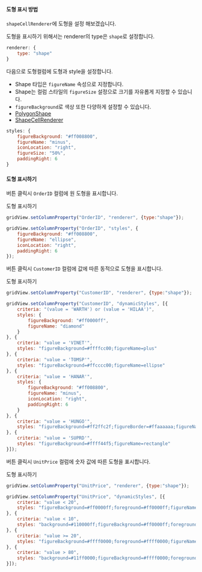 #### 도형 표시 방법

`shapeCellRenderer`에 도형을 설정 해보겠습니다.

도형을 표시하기 위해서는 renderer의 type은 `shape`로 설정합니다.

```js
renderer: {
    type: "shape"
}
```

다음으로 도형컬럼에 도형과 style을 설정합니다.

* Shape 타입은 `figureName` 속성으로 지정합니다.  
* Shape는 컬럼 스타일의 `figureSize` 설정으로 크기를 자유롭게 지정할 수 있습니다.  
* `figureBackground`로 색상 또한 다양하게 설정할 수 있습니다.  
* [PolygonShape](http://help.realgrid.com/api/types/PolygonShape/)
* [ShapeCellRenderer](http://help.realgrid.com/api/types/ShapeCellRenderer/)

```js
styles: {
    figureBackground: "#ff008800",
    figureName: "minus",
    iconLocation: "right",
    figureSize: "50%",
    paddingRight: 6
}
```

#### 도형 표시하기

버튼 클릭시 `OrderID` 컬럼에 원 도형을 표시합니다.  

<a class="btn primary small round lowercase" id="btnSetShapeOrderID">도형 표시하기</a>

```js
gridView.setColumnProperty("OrderID", "renderer", {type:"shape"});

gridView.setColumnProperty("OrderID", "styles", {
    figureBackground: "#ff008800",
    figureName: "ellipse",
    iconLocation: "right",
    paddingRight: 6
});
```


버튼 클릭시 `CustomerID` 컬럼에 값에 따른 동적으로 도형을 표시합니다.  

<a class="btn primary small round lowercase" id="btnSetShapeCustomerID">도형 표시하기</a>

```js
gridView.setColumnProperty("CustomerID", "renderer", {type:"shape"});

gridView.setColumnProperty("CustomerID", "dynamicStyles", [{
    criteria: "(value = 'WARTH') or (value = 'HILAA')",
    styles: {
        figureBackground: "#ff0000ff",
        figureName: "diamond"
    }
}, {
    criteria: "value = 'VINET'",
    styles: "figureBackground=#ffffcc00;figureName=plus"
}, {
    criteria: "value = 'TOMSP'",
    styles: "figureBackground=#ffcccc00;figureName=ellipse"
}, {
    criteria: "value = 'HANAR'",
    styles: {
        figureBackground: "#ff008800",
        figureName: "minus",
        iconLocation: "right",
        paddingRight: 6
    }
}, {
    criteria: "value = 'HUNGO'",
    styles: "figureBackground=#ff2ffc2f;figureBorder=#ffaaaaaa;figureName=equal"
}, {
    criteria: "value = 'SUPRD'",
    styles: "figureBackground=#ffff44f5;figureName=rectangle"
}]);
```

버튼 클릭시 `UnitPrice` 컬럼에 숫자 값에 따른 도형을 표시합니다.  

<a class="btn primary small round lowercase" id="btnSetShapeUnitPrice">도형 표시하기</a>

```js
gridView.setColumnProperty("UnitPrice", "renderer", {type:"shape"});

gridView.setColumnProperty("UnitPrice", "dynamicStyles", [{
    criteria: "value < 20",
    styles: "figureBackground=#ff0000ff;foreground=#ff0000ff;figureName=itriangle"
}, {
    criteria: "value < 10",
    styles: "background=#110000ff;figureBackground=#ff0000ff;foreground=#ff0000ff;figureName=downarrow"
}, {
    criteria: "value >= 20",
    styles: "figureBackground=#ffff0000;foreground=#ffff0000;figureName=triangle"
}, {
    criteria: "value > 80",
    styles: "background=#11ff0000;figureBackground=#ffff0000;foreground=#ffff0000;figureName=uparrow"
}]);
```

<script>
$('#btnSetShapeOrderID').click(function() {
	gridView.setColumnProperty("OrderID", "renderer", {type:"shape"});

	gridView.setColumnProperty("OrderID", "styles", {
	    figureBackground: "#ff008800",
	    figureName: "ellipse",
	    iconLocation: "right",
	    paddingRight: 6
	});
});

$('#btnSetShapeCustomerID').click(function() {
	gridView.setColumnProperty("CustomerID", "renderer", {type:"shape"});
	gridView.setColumnProperty("CustomerID", "dynamicStyles", [{
	    criteria: "(value = 'WARTH') or (value = 'HILAA')",
	    styles: {
	        figureBackground: "#ff0000ff",
	        figureName: "diamond"
	    }
	}, {
	    criteria: "value = 'VINET'",
	    styles: "figureBackground=#ffffcc00;figureName=plus"
	}, {
	    criteria: "value = 'TOMSP'",
	    styles: "figureBackground=#ffcccc00;figureName=ellipse"
	}, {
	    criteria: "value = 'HANAR'",
	    styles: {
	        figureBackground: "#ff008800",
	        figureName: "minus",
	        iconLocation: "right",
	        paddingRight: 6
	    }
	}, {
	    criteria: "value = 'HUNGO'",
	    styles: "figureBackground=#ff2ffc2f;figureBorder=#ffaaaaaa;figureName=equal"
	}, {
	    criteria: "value = 'SUPRD'",
	    styles: "figureBackground=#ffff44f5;figureName=rectangle"
	}])
});

$('#btnSetShapeUnitPrice').click(function() {
	gridView.setColumnProperty("UnitPrice", "renderer", {type:"shape"});

	gridView.setColumnProperty("UnitPrice", "dynamicStyles", [{
		criteria: "value < 20",
	    styles: "figureBackground=#ff0000ff;foreground=#ff0000ff;figureName=itriangle"
	}, {
	    criteria: "value < 10",
	    styles: "background=#110000ff;figureBackground=#ff0000ff;foreground=#ff0000ff;figureName=downarrow"
	}, {
	    criteria: "value >= 20",
	    styles: "figureBackground=#ffff0000;foreground=#ffff0000;figureName=triangle"
	}, {
	    criteria: "value > 80",
	    styles: "background=#11ff0000;figureBackground=#ffff0000;foreground=#ffff0000;figureName=uparrow"
	}]);
});
</script>